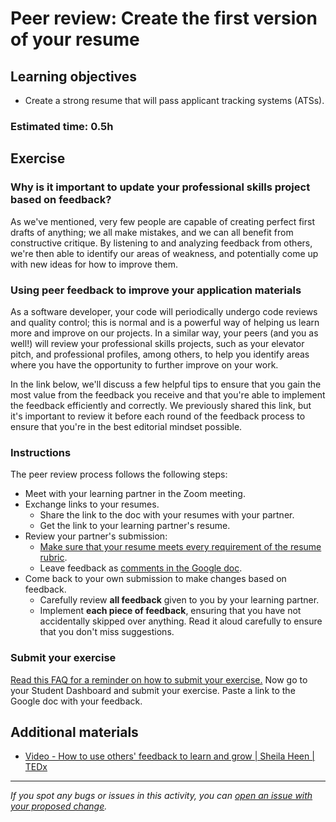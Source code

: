 #  **Peer review: Create the first version of your resume**

## Learning objectives

- Create a strong resume that will pass applicant tracking systems (ATSs).

### Estimated time: 0.5h

## Exercise

### Why is it important to update your professional skills project based on feedback?

As we've mentioned, very few people are capable of creating perfect first drafts of anything; we all make mistakes, and we can all benefit from constructive critique. By listening to and analyzing feedback from others, we're then able to identify our areas of weakness, and potentially come up with new ideas for how to improve them.

### Using peer feedback to improve your application materials

As a software developer, your code will periodically undergo code reviews and quality control; this is normal and is a powerful way of helping us learn more and improve on our projects. In a similar way, your peers (and you as well!) will review your professional skills projects, such as your elevator pitch, and professional profiles, among others, to help you identify areas where you have the opportunity to further improve on your work. 

In the link below, we'll discuss a few helpful tips to ensure that you gain the most value from the feedback you receive and that you're able to implement the feedback efficiently and correctly. We previously shared this link, but it's important to review it before each round of the feedback process to ensure that you're in the best editorial mindset possible.


### Instructions 

The peer review process follows the following steps:
- Meet with your learning partner in the Zoom meeting.
- Exchange links to your resumes.
    - Share the link to the doc with your resumes with your partner.
    - Get the link to your learning partner's resume.
- Review your partner's submission:
    - [Make sure that your resume meets every requirement of the resume rubric](https://docs.google.com/document/d/1lxBFRdvPW_cLQpX8n_gj8O8t1XPcXjGTDOCI813Uga0/edit?usp=sharing).
    - Leave feedback as [comments in the Google doc](https://support.google.com/docs/answer/65129?hl=en&co=GENIE.Platform%3DDesktop#zippy=%2Cadd-a-comment).
- Come back to your own submission to make changes based on feedback.
    - Carefully review **all feedback** given to you by your learning partner.
    - Implement **each piece of feedback**, ensuring that you have not accidentally skipped over anything. Read it aloud carefully to ensure that you don't miss suggestions.


### Submit your exercise
[Read this FAQ for a reminder on how to submit your exercise.](https://microverse.zendesk.com/hc/en-us/articles/360061344234)
Now go to your Student Dashboard and submit your exercise.
Paste a link to the Google doc with your feedback.

## Additional materials

- [Video - How to use others' feedback to learn and grow | Sheila Heen | TEDx](https://www.youtube.com/watch?v=FQNbaKkYk_Q)


------

_If you spot any bugs or issues in this activity, you can [open an issue with your proposed change](https://github.com/microverseinc/curriculum-transversal-skills/blob/main/git-github/articles/open_issue.md)._
